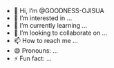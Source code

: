 - 👋 Hi, I’m @GOODNESS-OJISUA
- 👀 I’m interested in ...
- 🌱 I’m currently learning ...
- 💞️ I’m looking to collaborate on ...
- 📫 How to reach me ...
- 😄 Pronouns: ...
- ⚡ Fun fact: ...

<!---
GOODNESS-OJISUA/GOODNESS-OJISUA is a ✨ special ✨ repository because its `README.md` (this file) appears on your GitHub profile.
You can click the Preview link to take a look at your changes.
--->

